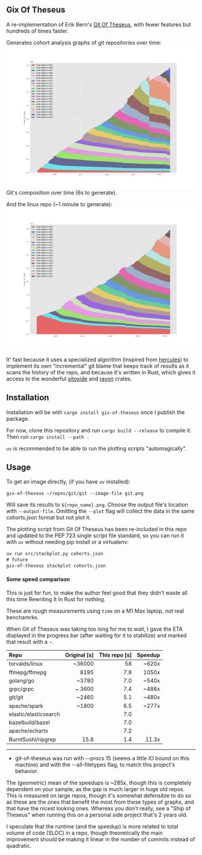 ## Gix Of Theseus

A re-implementation of Erik Bern's [Git Of Theseus](https://github.com/erikbern/git-of-theseus), with fewer features but hundreds of times faster.

Generates cohort analysis graphs of git repositories over time:
![A stack plot of the composition of git's source code over the years](images/git.png)
Git's composition over time (6s to generate).

And the linux repo (~1 minute to generate):
![The same kind of graph but for linux](images/linux.png)

It' fast because it uses a specialized algorithm (inspired from [hercules](https://github.com/src-d/hercules)) to implement its own "incremental" git blame that keeps track of results as it scans the history of the repo, and because it's written in Rust, which gives it access to the wonderful [gitoxide](https://github.com/GitoxideLabs/gitoxide) and [rayon](https://docs.rs/rayon/latest/rayon/) crates.

## Installation

Installation will be with `cargo install gix-of-theseus` once I publish the package.

For now, clone this repository and run `cargo build --release` to compile it. Then run `cargo install --path .`

`uv` is recommended to be able to run the plotting scripts "automagically".

## Usage

To get an image directly, (if you have `uv` installed):

```
gix-of-theseus ~/repos/git/git --image-file git.png
```

Will save its results to `${repo_name}.png`. Choose the output file's location with `--output-file`.
Omitting the `--plot` flag will collect the data in the same cohorts.json format but not plot it.

The plotting script from Git Of Theseus has been re-included in this repo and updated to the PEP 723 single script file standard, so you can run it with `uv` without needing pip install or a virtualenv:

```
uv run src/stackplot.py cohorts.json
# future
gix-of-theseus stackplot cohorts.json
```

#### Some speed comparison

This is just for fun, to make the author feel good that they didn't waste all this time Rewriting It In Rust for nothing.

These are rough measurements using `time` on a M1 Max laptop, not real benchamrks.

When Git of Theseus was taking too long for me to wait, I gave the ETA displayed in the progress bar (after waiting for it to stabilize) and marked that result with a `~`.

| Repo | Original [s] | This repo [s] | Speedup |
|:---|---:|---:|---:|
torvalds/linux  | ~36000 | 58 | ~620x
ffmepg/ffmepg |  8195 | 7.8 | 1050x
golang/go | ~3780 | 7.0 | ~540x
grpc/grpc | ~ 3600 | 7.4 | ~486x
git/git | ~2460 | 5.1 | ~480x
apache/spark | ~1800| 6.5 | ~277x
elastic/elasticsearch | | 7.0 | 
bazelbuild/bazel | | 7.0 | 
apache/echarts | | 7.2 | 
BurntSushi/ripgrep| 15.8 | 1.4 | 11.3x
---

* git-of-theseus was run with --procs 15 (seems a little IO bound on this machine) and with the --all-filetypes flag, to match this project's behavior.

The (geometric) mean of the speedups is ~285x, though this is completely dependent on your sample, as the gap is much larger in huge old repos.
This is measured on large repos, though it's somewhat defensible to do so as these are the ones that benefit the most from these types of graphs,
and that have the nicest looking ones. Whereas you don't really, see a "Ship of Theseus" when running this on a personal side project that's 2 years old.

I speculate that the runtime (and the speedup) is more related to total volume of code (SLOC) in a repo, though theoretically the main improvement should be making it linear in the number of commits instead of quadratic.